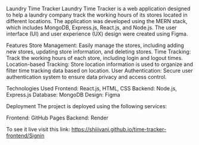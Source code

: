 Laundry Time Tracker
Laundry Time Tracker is a web application designed to help a laundry company track the working hours of its stores located in different locations. The application was developed using the MERN stack, which includes MongoDB, Express.js, React.js, and Node.js. The user interface (UI) and user experience (UX) design were created using Figma.

Features
Store Management: Easily manage the stores, including adding new stores, updating store information, and deleting stores.
Time Tracking: Track the working hours of each store, including login and logout times.
Location-based Tracking: Store location information is used to organize and filter time tracking data based on location.
User Authentication: Secure user authentication system to ensure data privacy and access control.

Technologies Used
Frontend: React.js, HTML, CSS
Backend: Node.js, Express.js
Database: MongoDB
Design: Figma

Deployment
The project is deployed using the following services:

Frontend: GitHub Pages
Backend: Render

To see it live visit this link: https://shiiivani.github.io/time-tracker-frontend/Signin
